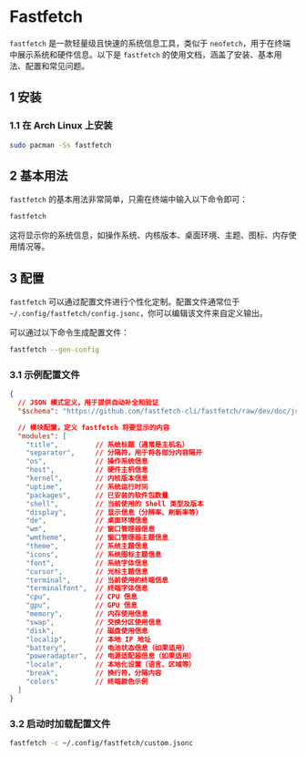 # Fastfetch

`fastfetch` 是一款轻量级且快速的系统信息工具，类似于 `neofetch`，用于在终端中展示系统和硬件信息。以下是 `fastfetch` 的使用文档，涵盖了安装、基本用法、配置和常见问题。

## 1 安装

### 1.1 在 Arch Linux 上安装

```sh
sudo pacman -Ss fastfetch
```

## 2 基本用法

`fastfetch` 的基本用法非常简单，只需在终端中输入以下命令即可：

```bash
fastfetch
```

这将显示你的系统信息，如操作系统、内核版本、桌面环境、主题、图标、内存使用情况等。

## 3 配置

`fastfetch` 可以通过配置文件进行个性化定制。配置文件通常位于 `~/.config/fastfetch/config.jsonc`，你可以编辑该文件来自定义输出。

可以通过以下命令生成配置文件：

```sh
fastfetch --gen-config
```

### 3.1 示例配置文件

```json
{
  // JSON 模式定义，用于提供自动补全和验证
  "$schema": "https://github.com/fastfetch-cli/fastfetch/raw/dev/doc/json_schema.json",

  // 模块配置，定义 fastfetch 将要显示的内容
  "modules": [
    "title",         // 系统标题（通常是主机名）
    "separator",     // 分隔符，用于将各部分内容隔开
    "os",            // 操作系统信息
    "host",          // 硬件主机信息
    "kernel",        // 内核版本信息
    "uptime",        // 系统运行时间
    "packages",      // 已安装的软件包数量
    "shell",         // 当前使用的 Shell 类型及版本
    "display",       // 显示信息（分辨率、刷新率等）
    "de",            // 桌面环境信息
    "wm",            // 窗口管理器信息
    "wmtheme",       // 窗口管理器主题信息
    "theme",         // 系统主题信息
    "icons",         // 系统图标主题信息
    "font",          // 系统字体信息
    "cursor",        // 光标主题信息
    "terminal",      // 当前使用的终端信息
    "terminalfont",  // 终端字体信息
    "cpu",           // CPU 信息
    "gpu",           // GPU 信息
    "memory",        // 内存使用信息
    "swap",          // 交换分区使用信息
    "disk",          // 磁盘使用信息
    "localip",       // 本地 IP 地址
    "battery",       // 电池状态信息（如果适用）
    "poweradapter",  // 电源适配器信息（如果适用）
    "locale",        // 本地化设置（语言、区域等）
    "break",         // 换行符，分隔内容
    "colors"         // 终端颜色示例
  ]
}
```

### 3.2 启动时加载配置文件

```bash
fastfetch -c ~/.config/fastfetch/custom.jsonc
```

